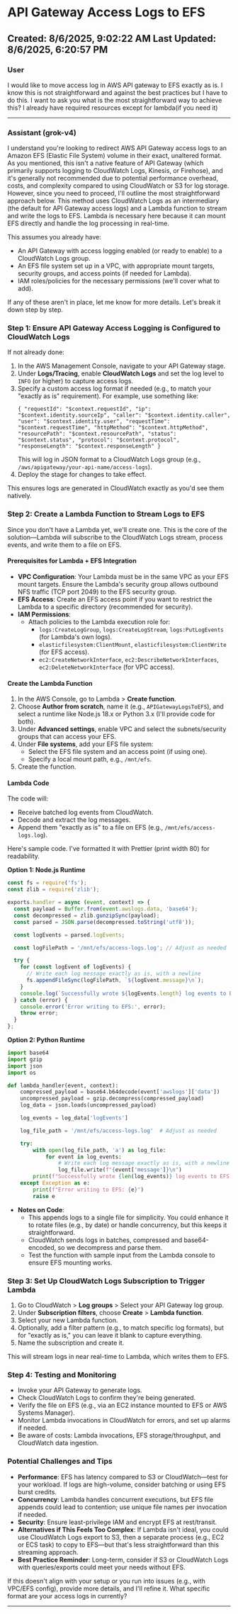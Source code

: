 # API Gateway Access Logs to EFS
Created: 8/6/2025, 9:02:22 AM
Last Updated: 8/6/2025, 6:20:57 PM
---

### User

I would like to move access log in AWS API gateway to EFS exactly as is. I know this is not straightforward and against the best practices but I have to do this. I want to ask you what is the most straightforward way to achieve this? I already have required resources except for lambda(if you need it)


---

### Assistant (grok-v4)

I understand you're looking to redirect AWS API Gateway access logs to an Amazon EFS (Elastic File System) volume in their exact, unaltered format. As you mentioned, this isn't a native feature of API Gateway (which primarily supports logging to CloudWatch Logs, Kinesis, or Firehose), and it's generally not recommended due to potential performance overhead, costs, and complexity compared to using CloudWatch or S3 for log storage. However, since you need to proceed, I'll outline the most straightforward approach below. This method uses CloudWatch Logs as an intermediary (the default for API Gateway access logs) and a Lambda function to stream and write the logs to EFS. Lambda is necessary here because it can mount EFS directly and handle the log processing in real-time.

This assumes you already have:
- An API Gateway with access logging enabled (or ready to enable) to a CloudWatch Logs group.
- An EFS file system set up in a VPC, with appropriate mount targets, security groups, and access points (if needed for Lambda).
- IAM roles/policies for the necessary permissions (we'll cover what to add).

If any of these aren't in place, let me know for more details. Let's break it down step by step.

### Step 1: Ensure API Gateway Access Logging is Configured to CloudWatch Logs
If not already done:
1. In the AWS Management Console, navigate to your API Gateway stage.
2. Under **Logs/Tracing**, enable **CloudWatch Logs** and set the log level to `INFO` (or higher) to capture access logs.
3. Specify a custom access log format if needed (e.g., to match your "exactly as is" requirement). For example, use something like:
   ```
   { "requestId": "$context.requestId", "ip": "$context.identity.sourceIp", "caller": "$context.identity.caller", "user": "$context.identity.user", "requestTime": "$context.requestTime", "httpMethod": "$context.httpMethod", "resourcePath": "$context.resourcePath", "status": "$context.status", "protocol": "$context.protocol", "responseLength": "$context.responseLength" }
   ```
   This will log in JSON format to a CloudWatch Logs group (e.g., `/aws/apigateway/your-api-name/access-logs`).
4. Deploy the stage for changes to take effect.

This ensures logs are generated in CloudWatch exactly as you'd see them natively.

### Step 2: Create a Lambda Function to Stream Logs to EFS
Since you don't have a Lambda yet, we'll create one. This is the core of the solution—Lambda will subscribe to the CloudWatch Logs stream, process events, and write them to a file on EFS.

#### Prerequisites for Lambda + EFS Integration
- **VPC Configuration**: Your Lambda must be in the same VPC as your EFS mount targets. Ensure the Lambda's security group allows outbound NFS traffic (TCP port 2049) to the EFS security group.
- **EFS Access**: Create an EFS access point if you want to restrict the Lambda to a specific directory (recommended for security).
- **IAM Permissions**:
  - Attach policies to the Lambda execution role for:
    - `logs:CreateLogGroup`, `logs:CreateLogStream`, `logs:PutLogEvents` (for Lambda's own logs).
    - `elasticfilesystem:ClientMount`, `elasticfilesystem:ClientWrite` (for EFS access).
    - `ec2:CreateNetworkInterface`, `ec2:DescribeNetworkInterfaces`, `ec2:DeleteNetworkInterface` (for VPC access).

#### Create the Lambda Function
1. In the AWS Console, go to Lambda > **Create function**.
2. Choose **Author from scratch**, name it (e.g., `APIGatewayLogsToEFS`), and select a runtime like Node.js 18.x or Python 3.x (I'll provide code for both).
3. Under **Advanced settings**, enable VPC and select the subnets/security groups that can access your EFS.
4. Under **File systems**, add your EFS file system:
   - Select the EFS file system and an access point (if using one).
   - Specify a local mount path, e.g., `/mnt/efs`.
5. Create the function.

#### Lambda Code
The code will:
- Receive batched log events from CloudWatch.
- Decode and extract the log messages.
- Append them "exactly as is" to a file on EFS (e.g., `/mnt/efs/access-logs.log`).

Here's sample code. I've formatted it with Prettier (print width 80) for readability.

**Option 1: Node.js Runtime**
```javascript
const fs = require('fs');
const zlib = require('zlib');

exports.handler = async (event, context) => {
  const payload = Buffer.from(event.awslogs.data, 'base64');
  const decompressed = zlib.gunzipSync(payload);
  const parsed = JSON.parse(decompressed.toString('utf8'));

  const logEvents = parsed.logEvents;

  const logFilePath = '/mnt/efs/access-logs.log'; // Adjust as needed

  try {
    for (const logEvent of logEvents) {
      // Write each log message exactly as is, with a newline
      fs.appendFileSync(logFilePath, `${logEvent.message}\n`);
    }
    console.log(`Successfully wrote ${logEvents.length} log events to EFS.`);
  } catch (error) {
    console.error('Error writing to EFS:', error);
    throw error;
  }
};
```

**Option 2: Python Runtime**
```python
import base64
import gzip
import json
import os

def lambda_handler(event, context):
    compressed_payload = base64.b64decode(event['awslogs']['data'])
    uncompressed_payload = gzip.decompress(compressed_payload)
    log_data = json.loads(uncompressed_payload)

    log_events = log_data['logEvents']

    log_file_path = '/mnt/efs/access-logs.log'  # Adjust as needed

    try:
        with open(log_file_path, 'a') as log_file:
            for event in log_events:
                # Write each log message exactly as is, with a newline
                log_file.write(f"{event['message']}\n")
        print(f"Successfully wrote {len(log_events)} log events to EFS.")
    except Exception as e:
        print(f"Error writing to EFS: {e}")
        raise e
```

- **Notes on Code**:
  - This appends logs to a single file for simplicity. You could enhance it to rotate files (e.g., by date) or handle concurrency, but this keeps it straightforward.
  - CloudWatch sends logs in batches, compressed and base64-encoded, so we decompress and parse them.
  - Test the function with sample input from the Lambda console to ensure EFS mounting works.

### Step 3: Set Up CloudWatch Logs Subscription to Trigger Lambda
1. Go to CloudWatch > **Log groups** > Select your API Gateway log group.
2. Under **Subscription filters**, choose **Create** > **Lambda function**.
3. Select your new Lambda function.
4. Optionally, add a filter pattern (e.g., to match specific log formats), but for "exactly as is," you can leave it blank to capture everything.
5. Name the subscription and create it.

This will stream logs in near real-time to Lambda, which writes them to EFS.

### Step 4: Testing and Monitoring
- Invoke your API Gateway to generate logs.
- Check CloudWatch Logs to confirm they're being generated.
- Verify the file on EFS (e.g., via an EC2 instance mounted to EFS or AWS Systems Manager).
- Monitor Lambda invocations in CloudWatch for errors, and set up alarms if needed.
- Be aware of costs: Lambda invocations, EFS storage/throughput, and CloudWatch data ingestion.

### Potential Challenges and Tips
- **Performance**: EFS has latency compared to S3 or CloudWatch—test for your workload. If logs are high-volume, consider batching or using EFS burst credits.
- **Concurrency**: Lambda handles concurrent executions, but EFS file appends could lead to contention; use unique file names per invocation if needed.
- **Security**: Ensure least-privilege IAM and encrypt EFS at rest/transit.
- **Alternatives if This Feels Too Complex**: If Lambda isn't ideal, you could use CloudWatch Logs export to S3, then a separate process (e.g., EC2 or ECS task) to copy to EFS—but that's less straightforward than this streaming approach.
- **Best Practice Reminder**: Long-term, consider if S3 or CloudWatch Logs with queries/exports could meet your needs without EFS.

If this doesn't align with your setup or you run into issues (e.g., with VPC/EFS config), provide more details, and I'll refine it. What specific format are your access logs in currently?


---
